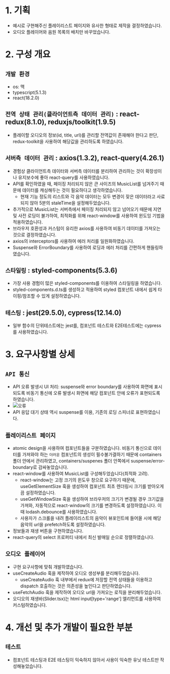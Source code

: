 # 1. 기획
- 예시로 구현해주신 플레이리스트 페이지와 유사한 형태로 제작을 결정하였습니다.
- 오디오 플레이어와 음원 목록의 배치만 바꾸었습니다. 

# 2. 구성 개요

## `개발 환경`
- os: 맥
- typescript(5.1.3)
- react(18.2.0)

## `전역 상태 관리(클라이언트측 데이터 관리)` : react-redux(8.1.0), reduxjs/toolkit(1.9.5)
- 플레이할 오디오의 정보(id, title, url)를 관리할 전역값이 존재해야 한다고 판단, redux-toolkit을 사용하여 해당값을 관리하도록 하였습니다.

## `서버측 데이터 관리` : axios(1.3.2), react-query(4.26.1)
- 경험상 클라이언트측 데이터와 서버측 데이터를 분리하여 관리하는 것이 확장성이나 유지보수에 좋아 react-query를 사용하였습니다.
- API를 확인하였을 때, 페이징 처리되지 않은 큰 사이즈의 MusicList를 넘겨주기 때문에 데이터를 캐싱해두는 것이 필요하다고 생각하였습니다.
    - 현재 기능 정도의 리스트와 각 음악 데이터는 모두 변경이 잦은 데이터라고 사료되지 않아 5분의 staleTime을 설정해두었습니다.
- 추가적으로 MusicList는 서버측에서 페이징 처리되지 않고 넘어오기 때문에 지연 및 사전 로딩이 불가하여, 최적화를 위해 react-window를 사용하여 윈도잉 기법을 적용하였습니다.
- 브라우저 호환성과 커스텀이 유리한 axios를 사용하여 비동기 데이터를 가져오는 것으로 결정하였습니다.
- axios의 interceptors를 사용하여 에러 처리를 일원화하였습니다.
- Suspense와 ErrorBoundary를 사용하여 로딩과 에러 처리를 간편하게 핸들링하였습니다.

## `스타일링` : styled-components(5.3.6)
- 가장 사용 경험이 많은 styled-components를 이용하여 스타일링을 하였습니다.
- styled-components.d.ts를 생성하고 적용하여 styled 컴포넌트 내에서 쉽게 타이핑/참조할 수 있게 설정하였습니다.

## `테스팅` : jest(29.5.0), cypress(12.14.0)
- 일부 함수의 단위테스트에는 jest를, 컴포넌트 테스트와 E2E테스트에는 cypress를 사용하였습니다.

# 3. 요구사항별 상세

## `API 통신`
- API 오류 발생시 UI 처리: suspense와 error boundary를 사용하여 화면에 표시되도록 비동기 통신에 오류 발생시 화면에 해당 컴포넌트 안에 오류가 표현되도록 하였습니다.
- ![오류](image.png)
- API 응답 대기 상태 역시 suspense를 이용, 기존의 로딩 스피너로 표현하였습니다.

## `플레이리스트 페이지`
- atomic design을 사용하여 컴포넌트들을 구분하였습니다. 비동기 통신으로 데이터를 가져와야 하는 `더러운` 컴포넌트의 생성이 필수불가결하기 때문에 containers 폴더 안에서 관리하였고, containers/suspenes 폴더 안쪽에서 suspense/error-boundary로 감싸놓았습니다.
- react-window를 사용하여 MusicList를 구성해두었습니다(최적화 고려).
    - react-window는 고정 크기의 윈도우 창으로 요구하기 때문에, useGetElementSize 훅을 생성하여 컴포넌트 최초 렌더링시 크기를 받아오게끔 설정하였습니다.
    - useGetWindowSize 훅을 생성하여 브라우저의 크기가 변경될 경우 크기값을 가져와, 자동적으로 react-window의 크기를 변경하도록 설정하였습니다. 이때 lodash.debounce를 사용하였습니다.
    - 사용자가 스크롤을 내려 플레이리스트의 음악이 뷰포인트에 들어올 시에 해당 음악의 url을 prefetch하도록 설정하였습니다.
- 정보들과 재생 버튼을 구현하였습니다.
- react-query의 select 프로퍼티 내에서 최신 발매일 순으로 정렬하였습니다.

## `오디오 플레이어`
- 구현 요구사항에 맞춰 개발하였습니다. 
- useCreateAudio 훅을 제작하여 오디오 생성부를 분리해두었습니다. 
    - useCreateAudio 훅 내부에서 redux에 저장할 전역 상태들을 이용하고 dispatch 호출하는 것은 의존성을 높인다고 판단하였습니다.
- useFetchAudio 훅을 제작하여 오디오 url을 가져오는 로직을 분리해두었습니다.
- 오디오의 재생바(Slider.tsx)는 html input[type='range'] 엘리먼트를 사용하여 커스텀하였습니다.

# 4. 개선 및 추가 개발이 필요한 부분

## `테스트`
- 컴포넌트 테스팅과 E2E 테스팅이 익숙하지 않아서 사용이 익숙한 유닛 테스트만 작성해놓았습니다.